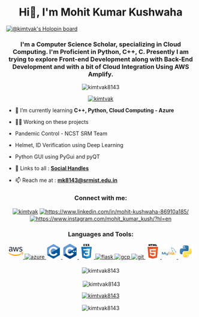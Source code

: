 <h1 align="center">Hi👋, I'm Mohit Kumar Kushwaha</h1>

[![@kimtvak's Holopin board](https://holopin.me/kimtvak)](https://holopin.io/@kimtvak)
<h3 align="center">I'm a Computer Science Scholar, specializing in Cloud Computing. I'm Proficient in Python, C++, C. Presently I am trying to explore Front-end Development along with Back-End Development and with a bit of Cloud Integration Using AWS Amplify.  </h3>

<p align="middle"> <img src="https://komarev.com/ghpvc/?username=kimtvak8143&label=PROFILE%20VISITS&color=blueviolet&style=flat" alt="kimtvak8143" /> </p>

<p align="middle"> <a href="https://twitter.com/kimtvak" target="blank"><img src="https://img.shields.io/twitter/follow/kimtvak?logo=twitter&style=for-the-badge" alt="kimtvak" /></a> </p>

- 🌱 I’m currently learning **C++, Python, Cloud Computing - Azure**

- 👨‍💻 Working on these projects
- Pandemic Control - NCST SRM Team
-  Helmet, ID Verification using Deep Learning
-  Python GUI using PyGui and pyQT 

- 🔗 Links to all : [**Social Handles**](https://linktr.ee/mohit_kushwaha)

- 📫 Reach me at : <a href="mailto:email@example.com?subject=Mail from our Website">**mk8143@srmist.edu.in**</a>

<h3 align="middle">Connect with me:</h3>
<p align="middle">
<a href="https://twitter.com/kimtvak" target="blank"><img align="center" src="https://raw.githubusercontent.com/rahuldkjain/github-profile-readme-generator/master/src/images/icons/Social/twitter.svg" alt="kimtvak" height="30" width="40" /></a>
<a href="https://linkedin.com/in/https://www.linkedin.com/in/mohit-kushwaha-86910a185/" target="blank"><img align="center" src="https://raw.githubusercontent.com/rahuldkjain/github-profile-readme-generator/master/src/images/icons/Social/linked-in-alt.svg" alt="https://www.linkedin.com/in/mohit-kushwaha-86910a185/" height="30" width="40" /></a>
<a href="https://instagram.com/https://www.instagram.com/mohit_kumar_kush/?hl=en" target="blank"><img align="center" src="https://raw.githubusercontent.com/rahuldkjain/github-profile-readme-generator/master/src/images/icons/Social/instagram.svg" alt="https://www.instagram.com/mohit_kumar_kush/?hl=en" height="30" width="40" /></a>
</p>

<h3 align="center">Languages and Tools:</h3>
<div align ="middle">
<p align="middle"> <a href="https://aws.amazon.com" target="_blank"> <img src="https://raw.githubusercontent.com/devicons/devicon/master/icons/amazonwebservices/amazonwebservices-original-wordmark.svg" alt="aws" width="40" height="40"/> </a> <a href="https://azure.microsoft.com/en-in/" target="_blank"> <img src="https://www.vectorlogo.zone/logos/microsoft_azure/microsoft_azure-icon.svg" alt="azure" width="40" height="40"/> </a> <a href="https://www.cprogramming.com/" target="_blank"> <img src="https://raw.githubusercontent.com/devicons/devicon/master/icons/c/c-original.svg" alt="c" width="40" height="40"/> </a> <a href="https://www.w3schools.com/cpp/" target="_blank"> <img src="https://raw.githubusercontent.com/devicons/devicon/master/icons/cplusplus/cplusplus-original.svg" alt="cplusplus" width="40" height="40"/> </a> <a href="https://www.w3schools.com/css/" target="_blank"> <img src="https://raw.githubusercontent.com/devicons/devicon/master/icons/css3/css3-original-wordmark.svg" alt="css3" width="40" height="40"/> </a> <a href="https://flask.palletsprojects.com/" target="_blank"> <img src="https://www.vectorlogo.zone/logos/pocoo_flask/pocoo_flask-icon.svg" alt="flask" width="40" height="40"/> </a> <a href="https://cloud.google.com" target="_blank"> <img src="https://www.vectorlogo.zone/logos/google_cloud/google_cloud-icon.svg" alt="gcp" width="40" height="40"/> </a> <a href="https://git-scm.com/" target="_blank"> <img src="https://www.vectorlogo.zone/logos/git-scm/git-scm-icon.svg" alt="git" width="40" height="40"/> </a> <a href="https://www.w3.org/html/" target="_blank"> <img src="https://raw.githubusercontent.com/devicons/devicon/master/icons/html5/html5-original-wordmark.svg" alt="html5" width="40" height="40"/> </a> <a href="https://www.mysql.com/" target="_blank"> <img src="https://raw.githubusercontent.com/devicons/devicon/master/icons/mysql/mysql-original-wordmark.svg" alt="mysql" width="40" height="40"/> </a> <a href="https://www.python.org" target="_blank"> <img src="https://raw.githubusercontent.com/devicons/devicon/master/icons/python/python-original.svg" alt="python" width="40" height="40"/> </a> </p>

<p><img align="middle" src="https://github-readme-stats.vercel.app/api/top-langs?username=kimtvak8143&show_icons=true&theme=cobalt&locale=en&layout=compact" alt="kimtvak8143" /></p>

<p>&nbsp;<img align="middle" src="https://github-readme-stats.vercel.app/api?username=kimtvak8143&show_icons=true&theme=cobalt&bg_color=000700&locale=en" alt="kimtvak8143" /></p>

<p align="middle"> <a href="https://github.com/ryo-ma/github-profile-trophy"><img src="https://github-profile-trophy.vercel.app/?username=kimtvak8143" alt="kimtvak8143" /></a> </p>

<p><img align="center" src="https://github-readme-streak-stats.herokuapp.com/?user=kimtvak8143&" alt="kimtvak8143" /></p>
</div>
